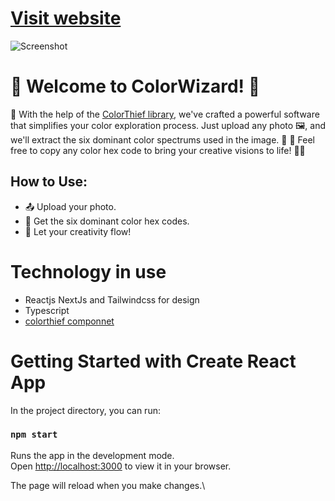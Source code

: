 # [Visit website](https://color-palete.vercel.app/)

![Screenshot](https://cdn.sanity.io/images/4aqurx4h/production/3aa256525db8d66cc1ba908c32f63a308a9cdf9c-1280x720.png)

# 🎨 Welcome to ColorWizard! 🌈
📸 With the help of the [ColorThief library](https://lokeshdhakar.com/projects/color-thief/), we've crafted a powerful software that simplifies your color exploration process. Just upload any photo 🖼️, and we'll extract the six dominant color spectrums used in the image. 🌟
🔗 Feel free to copy any color hex code to bring your creative visions to life! 🎨✨

## How to Use:
*  📤 Upload your photo.
*  🎨 Get the six dominant color hex codes.
*  🎉 Let your creativity flow!

# Technology in use
* Reactjs NextJs and Tailwindcss for design
* Typescript 
* [colorthief componnet](https://lokeshdhakar.com/projects/color-thief/)

# Getting Started with Create React App

In the project directory, you can run:

### `npm start`

Runs the app in the development mode.\
Open [http://localhost:3000](http://localhost:3000) to view it in your browser.

The page will reload when you make changes.\
